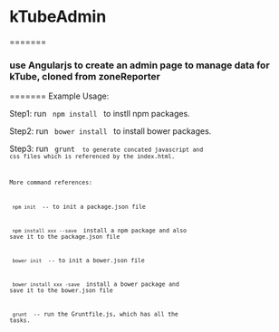 # kTubeAdmin
=======
<h3> use Angularjs to create an admin page to manage data for kTube, cloned from zoneReporter </h3> 
=======
Example Usage:

Step1: run <code> npm install </code> to instll npm packages.

Step2: run <code> bower install </code> to install bower packages.

Step3: run <code> grunt <code>  to generate concated javascript and css files which is referenced by the index.html.

More command references:

<code> npm init </code> -- to init a package.json file

<code> npm install xxx --save </code> install a npm package and also save it to the package.json file

<code> bower init </code> -- to init a bower.json file

<code> bower install xxx -save </code> install a bower package and save it to the bower.json file

<code> grunt </code> -- run the Gruntfile.js, which has all the tasks. 




